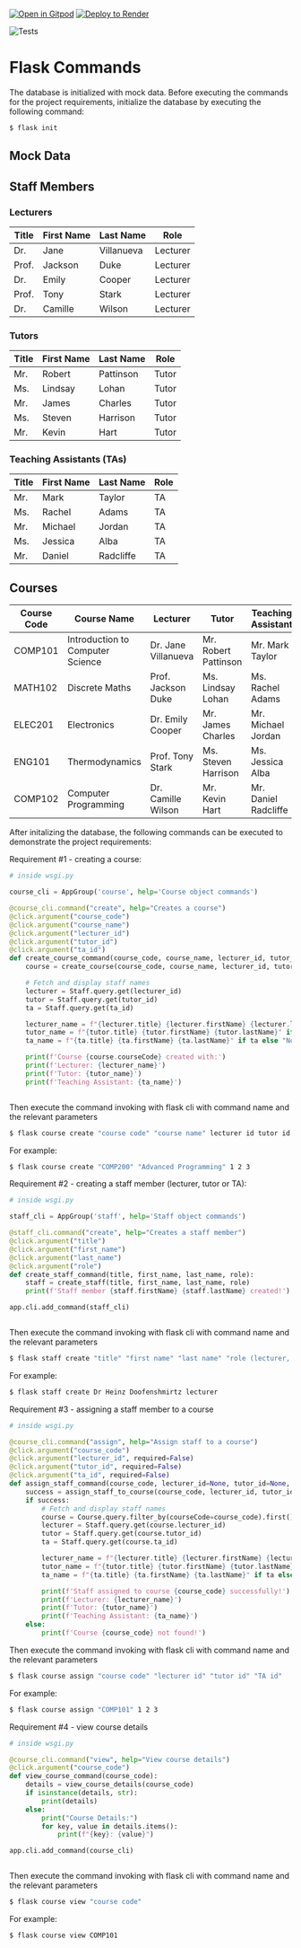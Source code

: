 [![Open in Gitpod](https://gitpod.io/button/open-in-gitpod.svg)](https://gitpod.io/#https://github.com/uwidcit/flaskmvc)
<a href="https://render.com/deploy?repo=https://github.com/uwidcit/flaskmvc">
  <img src="https://render.com/images/deploy-to-render-button.svg" alt="Deploy to Render">
</a>

![Tests](https://github.com/uwidcit/flaskmvc/actions/workflows/dev.yml/badge.svg)



# Flask Commands

The database is initialized with mock data. Before executing the commands for the project requirements, initialize the database by executing the following command:

```bash
$ flask init
```


## Mock Data

## Staff Members

### Lecturers
| Title  | First Name | Last Name    | Role      |
|--------|------------|--------------|-----------|
| Dr.    | Jane       | Villanueva   | Lecturer  |
| Prof.  | Jackson    | Duke         | Lecturer  |
| Dr.    | Emily      | Cooper       | Lecturer  |
| Prof.  | Tony       | Stark        | Lecturer  |
| Dr.    | Camille    | Wilson       | Lecturer  |

### Tutors
| Title  | First Name | Last Name    | Role      |
|--------|------------|--------------|-----------|
| Mr.    | Robert     | Pattinson    | Tutor     |
| Ms.    | Lindsay    | Lohan        | Tutor     |
| Mr.    | James      | Charles      | Tutor     |
| Ms.    | Steven     | Harrison     | Tutor     |
| Mr.    | Kevin      | Hart         | Tutor     |

### Teaching Assistants (TAs)
| Title  | First Name | Last Name    | Role      |
|--------|------------|--------------|-----------|
| Mr.    | Mark       | Taylor       | TA        |
| Ms.    | Rachel     | Adams        | TA        |
| Mr.    | Michael    | Jordan       | TA        |
| Ms.    | Jessica    | Alba         | TA        |
| Mr.    | Daniel     | Radcliffe    | TA        |

## Courses

| Course Code | Course Name                       | Lecturer               | Tutor                | Teaching Assistant     |
|-------------|-----------------------------------|------------------------|----------------------|------------------------|
| COMP101     | Introduction to Computer Science  | Dr. Jane Villanueva     | Mr. Robert Pattinson  | Mr. Mark Taylor         |
| MATH102     | Discrete Maths                    | Prof. Jackson Duke      | Ms. Lindsay Lohan     | Ms. Rachel Adams        |
| ELEC201     | Electronics                       | Dr. Emily Cooper        | Mr. James Charles     | Mr. Michael Jordan      |
| ENG101      | Thermodynamics                    | Prof. Tony Stark        | Ms. Steven Harrison   | Ms. Jessica Alba        |
| COMP102     | Computer Programming              | Dr. Camille Wilson      | Mr. Kevin Hart        | Mr. Daniel Radcliffe    |



After initalizing the database, the following commands can be executed to demonstrate the project requirements:

Requirement #1 - creating a course:

```python
# inside wsgi.py

course_cli = AppGroup('course', help='Course object commands')

@course_cli.command("create", help="Creates a course")
@click.argument("course_code")
@click.argument("course_name")
@click.argument("lecturer_id")
@click.argument("tutor_id")
@click.argument("ta_id")
def create_course_command(course_code, course_name, lecturer_id, tutor_id, ta_id):
    course = create_course(course_code, course_name, lecturer_id, tutor_id, ta_id)

    # Fetch and display staff names
    lecturer = Staff.query.get(lecturer_id)
    tutor = Staff.query.get(tutor_id)
    ta = Staff.query.get(ta_id)

    lecturer_name = f"{lecturer.title} {lecturer.firstName} {lecturer.lastName}" if lecturer else "None"
    tutor_name = f"{tutor.title} {tutor.firstName} {tutor.lastName}" if tutor else "None"
    ta_name = f"{ta.title} {ta.firstName} {ta.lastName}" if ta else "None"

    print(f'Course {course.courseCode} created with:')
    print(f'Lecturer: {lecturer_name}')
    print(f'Tutor: {tutor_name}')
    print(f'Teaching Assistant: {ta_name}')



```

Then execute the command invoking with flask cli with command name and the relevant parameters

```bash
$ flask course create "course code" "course name" lecturer id tutor id TA id
```

For example: 

```bash
$ flask course create "COMP200" "Advanced Programming" 1 2 3
```



Requirement #2 - creating a staff member (lecturer, tutor or TA):

```python
# inside wsgi.py

staff_cli = AppGroup('staff', help='Staff object commands')

@staff_cli.command("create", help="Creates a staff member")
@click.argument("title")
@click.argument("first_name")
@click.argument("last_name")
@click.argument("role")
def create_staff_command(title, first_name, last_name, role):
    staff = create_staff(title, first_name, last_name, role)
    print(f'Staff member {staff.firstName} {staff.lastName} created!')

app.cli.add_command(staff_cli)



```

Then execute the command invoking with flask cli with command name and the relevant parameters

```bash
$ flask staff create "title" "first name" "last name" "role (lecturer, tutor or TA)"
```

For example: 

```bash
$ flask staff create Dr Heinz Doofenshmirtz lecturer
```



Requirement #3 - assigning a staff member to a course

```python
# inside wsgi.py

@course_cli.command("assign", help="Assign staff to a course")
@click.argument("course_code")
@click.argument("lecturer_id", required=False)
@click.argument("tutor_id", required=False)
@click.argument("ta_id", required=False)
def assign_staff_command(course_code, lecturer_id=None, tutor_id=None, ta_id=None):
    success = assign_staff_to_course(course_code, lecturer_id, tutor_id, ta_id)
    if success:
        # Fetch and display staff names
        course = Course.query.filter_by(courseCode=course_code).first()
        lecturer = Staff.query.get(course.lecturer_id)
        tutor = Staff.query.get(course.tutor_id)
        ta = Staff.query.get(course.ta_id)

        lecturer_name = f"{lecturer.title} {lecturer.firstName} {lecturer.lastName}" if lecturer else "None"
        tutor_name = f"{tutor.title} {tutor.firstName} {tutor.lastName}" if tutor else "None"
        ta_name = f"{ta.title} {ta.firstName} {ta.lastName}" if ta else "None"

        print(f'Staff assigned to course {course_code} successfully!')
        print(f'Lecturer: {lecturer_name}')
        print(f'Tutor: {tutor_name}')
        print(f'Teaching Assistant: {ta_name}')
    else:
        print(f'Course {course_code} not found!')


```

Then execute the command invoking with flask cli with command name and the relevant parameters

```bash
$ flask course assign "course code" "lecturer id" "tutor id" "TA id"
```

For example: 

```bash
$ flask course assign "COMP101" 1 2 3
```



Requirement #4 - view course details

```python
# inside wsgi.py

@course_cli.command("view", help="View course details")
@click.argument("course_code")
def view_course_command(course_code):
    details = view_course_details(course_code)
    if isinstance(details, str):
        print(details)
    else:
        print("Course Details:")
        for key, value in details.items():
            print(f"{key}: {value}")

app.cli.add_command(course_cli)



```

Then execute the command invoking with flask cli with command name and the relevant parameters

```bash
$ flask course view "course code" 
```

For example: 

```bash
$ flask course view COMP101
```



